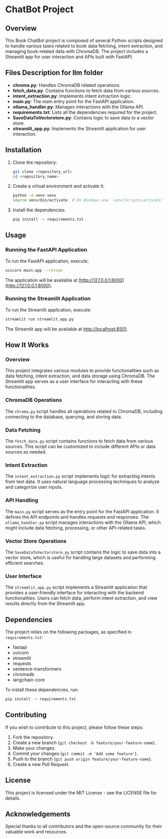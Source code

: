 # ChatBot Project

## Overview
This Book ChatBot project is composed of several Python scripts designed to handle various tasks related to book data fetching, intent extraction, and managing book-related data with ChromaDB. The project includes a Streamlit app for user interaction and APIs built with FastAPI.

## Files Description for llm folder
- **chroma.py**: Handles ChromaDB related operations.
- **fetch_data.py**: Contains functions to fetch data from various sources.
- **intent_extraction.py**: Implements intent extraction logic.
- **main.py**: The main entry point for the FastAPI application.
- **ollama_handler.py**: Manages interactions with the Ollama API.
- **requirements.txt**: Lists all the dependencies required for the project.
- **SaveDataToVectorstore.py**: Contains logic to save data to a vector store.
- **streamlit_app.py**: Implements the Streamlit application for user interaction.

## Installation
1. Clone the repository:
    ```sh
    git clone <repository_url>
    cd <repository_name>
    ```
2. Create a virtual environment and activate it:
    ```sh
    python -m venv venv
    source venv/bin/activate  # On Windows use `venv\Scripts\activate`
    ```
3. Install the dependencies:
    ```sh
    pip install -r requirements.txt
    ```

## Usage

### Running the FastAPI Application

To run the FastAPI application, execute:

```sh
uvicorn main:app --reload
```
The application will be available at [http://127.0.0.1:8000](http://127.0.0.1:8000).

### Running the Streamlit Application

To run the Streamlit application, execute:

```sh
streamlit run streamlit_app.py
```
The Streamlit app will be available at [http://localhost:8501](http://localhost:8501).

## How It Works

### Overview

This project integrates various modules to provide functionalities such as data fetching, intent extraction, and data storage using ChromaDB. The Streamlit app serves as a user interface for interacting with these functionalities.

### ChromaDB Operations

The `chroma.py` script handles all operations related to ChromaDB, including connecting to the database, querying, and storing data.

### Data Fetching

The `fetch_data.py` script contains functions to fetch data from various sources. This script can be customized to include different APIs or data sources as needed.

### Intent Extraction

The `intent_extraction.py` script implements logic for extracting intents from text data. It uses natural language processing techniques to analyze and categorize user inputs.

### API Handling

The `main.py` script serves as the entry point for the FastAPI application. It defines the API endpoints and handles requests and responses. The `ollama_handler.py` script manages interactions with the Ollama API, which might include data fetching, processing, or other API-related tasks.

### Vector Store Operations

The `SaveDataToVectorstore.py` script contains the logic to save data into a vector store, which is useful for handling large datasets and performing efficient searches.

### User Interface

The `streamlit_app.py` script implements a Streamlit application that provides a user-friendly interface for interacting with the backend functionalities. Users can fetch data, perform intent extraction, and view results directly from the Streamlit app.

## Dependencies

The project relies on the following packages, as specified in `requirements.txt`:

- fastapi
- uvicorn
- streamlit
- requests
- sentence-transformers
- chromadb
- langchain-core

To install these dependencies, run:

```sh
pip install -r requirements.txt
```

## Contributing

If you wish to contribute to this project, please follow these steps:

1. Fork the repository.
2. Create a new branch (`git checkout -b feature/your-feature-name`).
3. Make your changes.
4. Commit your changes (`git commit -m 'Add some feature'`).
5. Push to the branch (`git push origin feature/your-feature-name`).
6. Create a new Pull Request.

## License

This project is licensed under the MIT License - see the LICENSE file for details.

## Acknowledgements

Special thanks to all contributors and the open-source community for their valuable work and resources.
